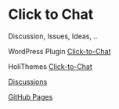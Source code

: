 # Click to Chat

Discussion, Issues, Ideas, ..

WordPress Plugin [Click-to-Chat](https://wordpress.org/plugins/click-to-chat-for-whatsapp/)

HoliThemes [Click-to-Chat](https://holithemes.com/plugins/click-to-chat/)

[Discussions](https://github.com/holithemes/click-to-chat-team/discussions)

[GitHub Pages](https://holithemes.github.io/click-to-chat-team/)

